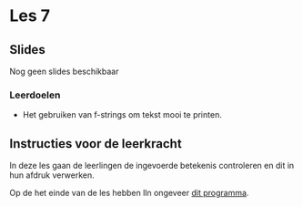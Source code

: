 # Les 7

## Slides

Nog geen slides beschikbaar

### Leerdoelen

* Het gebruiken van f-strings om tekst mooi te printen.

## Instructies voor de leerkracht <a href="#instructies-voor-de-leerkracht" id="instructies-voor-de-leerkracht"></a>

In deze les gaan de leerlingen de ingevoerde betekenis controleren en dit in hun afdruk verwerken.

Op de het einde van de les hebben lln ongeveer [dit programma](https://replit.com/@mevrHermans/pidk-k3-m3-l7-einde#main.py).

